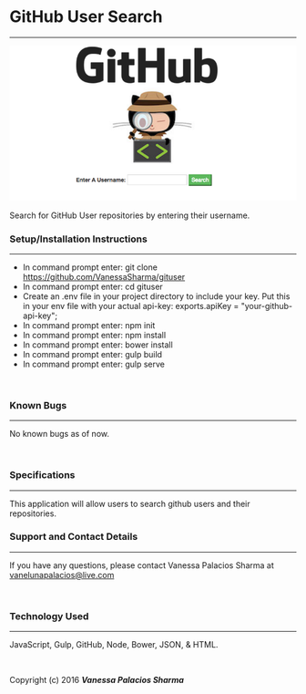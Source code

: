 # GitHub User Search
------

![screenshot of project running](screenshot.jpg)


Search for GitHub User repositories by entering their username.
<br/>

### Setup/Installation Instructions
------

* In command prompt enter: git clone https://github.com/VanessaSharma/gituser
* In command prompt enter: cd gituser
* Create an .env file in your project directory to include your key. Put this in your env file with your actual api-key:
  exports.apiKey = "your-github-api-key";
* In command prompt enter: npm init 
* In command prompt enter: npm install
* In command prompt enter: bower install
* In command prompt enter: gulp build
* In command prompt enter: gulp serve

<br/>

### Known Bugs
------

No known bugs as of now.

<br/>

### Specifications
------

This application will allow users to search github users and their repositories.

### Support and Contact Details
------

If you have any questions, please contact Vanessa Palacios Sharma at vanelunapalacios@live.com

<br/>

### Technology Used
------

JavaScript, Gulp, GitHub, Node, Bower, JSON, & HTML.

<br/>


Copyright (c) 2016 **_Vanessa Palacios Sharma_**

